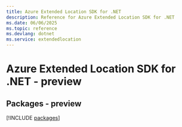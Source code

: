 ```yaml
---
title: Azure Extended Location SDK for .NET
description: Reference for Azure Extended Location SDK for .NET
ms.date: 06/06/2025
ms.topic: reference
ms.devlang: dotnet
ms.service: extendedlocation
---
```

# Azure Extended Location SDK for .NET - preview
## Packages - preview
[!INCLUDE [packages](extended-location-index.md)]